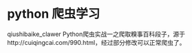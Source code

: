 # python 爬虫学习
qiushibaike_clawer	Python爬虫实战一之爬取糗事百科段子，源于http://cuiqingcai.com/990.html，经过部分修改可以正常爬虫了。
